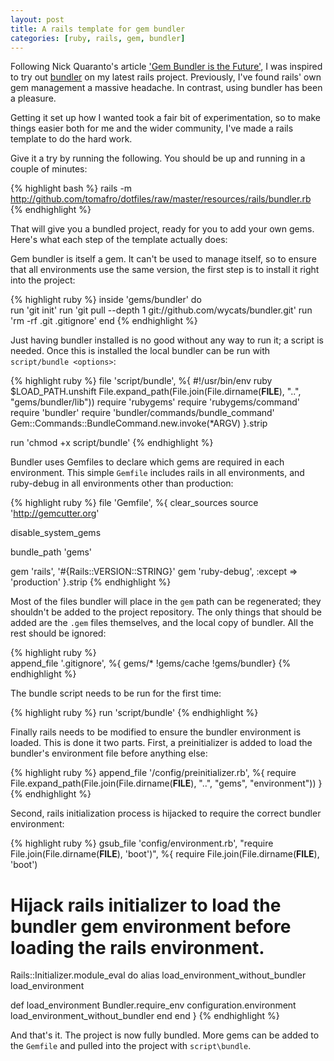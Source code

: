 ```yaml
---
layout: post
title: A rails template for gem bundler
categories: [ruby, rails, gem, bundler]
---
```

Following Nick Quaranto's article ['Gem Bundler is the Future'](http://litanyagainstfear.com/blog/2009/10/14/gem-bundler-is-the-future/), I was inspired to try out [bundler](http://github.com/wycats/bundler) on my latest rails project.  Previously, I've found rails' own gem management a massive headache.  In contrast, using bundler has been a pleasure.

Getting it set up how I wanted took a fair bit of experimentation, so to make things easier both for me and the wider community, I've  made a rails template to do the hard work.

Give it a try by running the following. You should be up and running in a couple of minutes:

{% highlight bash %}
rails -m http://github.com/tomafro/dotfiles/raw/master/resources/rails/bundler.rb <project>
{% endhighlight %}

That will give you a bundled project, ready for you to add your own gems.  Here's what each step of the template actually does:

Gem bundler is itself a gem.  It can't be used to manage itself, so to ensure that all environments use the same version, the first step is to install it right into the project:

{% highlight ruby %}
inside 'gems/bundler' do  
  run 'git init'
  run 'git pull --depth 1 git://github.com/wycats/bundler.git' 
  run 'rm -rf .git .gitignore'
end
{% endhighlight %}

Just having bundler installed is no good without any way to run it; a script is needed.  Once this is installed the local bundler can be run with `script/bundle <options>`:

{% highlight ruby %}
file 'script/bundle', %{
#!/usr/bin/env ruby
$LOAD_PATH.unshift File.expand_path(File.join(File.dirname(__FILE__), "..", "gems/bundler/lib"))
require 'rubygems'
require 'rubygems/command'
require 'bundler'
require 'bundler/commands/bundle_command'
Gem::Commands::BundleCommand.new.invoke(*ARGV)
}.strip

run 'chmod +x script/bundle'
{% endhighlight %}

Bundler uses Gemfiles to declare which gems are required in each environment.  This simple `Gemfile` includes rails in all environments, and ruby-debug in all environments other than production:

{% highlight ruby %}
file 'Gemfile', %{
clear_sources
source 'http://gemcutter.org'

disable_system_gems

bundle_path 'gems'

gem 'rails', '#{Rails::VERSION::STRING}'
gem 'ruby-debug', :except => 'production'
}.strip
{% endhighlight %}

Most of the files bundler will place in the `gem` path can be regenerated; they shouldn't be added to the project repository.  The only things that should be added are the `.gem` files themselves, and the local copy of bundler.  All the rest should be ignored:

{% highlight ruby %}  
append_file '.gitignore', %{
gems/*
!gems/cache
!gems/bundler}
{% endhighlight %}

The bundle script needs to be run for the first time:

{% highlight ruby %}
run 'script/bundle'
{% endhighlight %}

Finally rails needs to be modified to ensure the bundler environment is loaded.  This is done it two parts.  First, a preinitializer is added to load the bundler's environment file before anything else:

{% highlight ruby %}
append_file '/config/preinitializer.rb', %{
require File.expand_path(File.join(File.dirname(__FILE__), "..", "gems", "environment"))
}
{% endhighlight %}

Second, rails initialization process is hijacked to require the correct bundler environment:

{% highlight ruby %}
gsub_file 'config/environment.rb', "require File.join(File.dirname(__FILE__), 'boot')", %{
require File.join(File.dirname(__FILE__), 'boot')

# Hijack rails initializer to load the bundler gem environment before loading the rails environment.

Rails::Initializer.module_eval do
  alias load_environment_without_bundler load_environment
  
  def load_environment
    Bundler.require_env configuration.environment
    load_environment_without_bundler
  end
end
}
{% endhighlight %}

And that's it.  The project is now fully bundled.  More gems can be added to the `Gemfile` and pulled into the project with `script\bundle`.